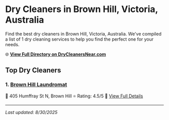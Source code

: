 # Dry Cleaners in Brown Hill, Victoria, Australia

Find the best dry cleaners in Brown Hill, Victoria, Australia. We've compiled a list of 1 dry cleaning services to help you find the perfect one for your needs.

🌐 **[View Full Directory on DryCleanersNear.com](https://drycleanersnear.com/city/Australia/Victoria/Brown%20Hill)**

## Top Dry Cleaners

### 1. [Brown Hill Laundromat](https://drycleanersnear.com/dryCleaner/689e94a6e14d6a68167175e8/brown-hill-laundromat)
📍 405 Humffray St N, Brown Hill
⭐ Rating: 4.5/5
🔗 [View Full Details](https://drycleanersnear.com/dryCleaner/689e94a6e14d6a68167175e8/brown-hill-laundromat)


---

*Last updated: 8/30/2025*
